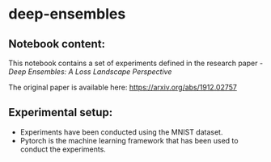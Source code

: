 # deep-ensembles

## Notebook content:

This notebook contains a set of experiments defined in the research paper - *Deep Ensembles: A Loss Landscape Perspective*

The original paper is available here: https://arxiv.org/abs/1912.02757

## Experimental setup:
* Experiments have been conducted using the MNIST dataset.
* Pytorch is the machine learning framework that has been used to conduct the experiments.

